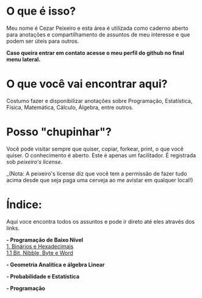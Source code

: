 # O que é isso?
Meu nome é Cezar Peixeiro e esta área é utilizada como caderno aberto para anotações e compartilhamento de assuntos de meu 
interesse e que podem ser úteis para outros.

**Caso queira entrar em contato acesse o meu perfil do github no final menu lateral.**

# O que você vai encontrar aqui?
Costumo fazer e disponibilizar anotações sobre Programação, Estatística, Física, Matemática, Cálculo, Álgebra, entre outros.

# Posso "chupinhar"?
Você pode visitar sempre que quiser, copiar, forkear, print, o que você quiser. O conhecimento é aberto. Este é apenas um facilitador. É registrada sob *peixeiro's license*.  

_(Nota: A peixeiro's license diz que você tem a permissão de fazer tudo acima desde que seja paga uma cerveja ao me avistar em qualquer local!)

# Índice:

Aqui voce encontra todos os assuntos e pode ir direto até eles através dos links.

**- Programação de Baixo Nível**  
[1. Binários e Hexadecimais](./baixo-nivel/binarios.md)  
    [1.1 Bit, Nibble, Byte e Word](./baixo-nivel/estruturas.md)

**- Geometria Analítica e álgebra Linear**


**- Probabilidade e Estatística**


**- Programação**

